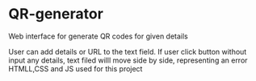 # QR-generator
Web interface for generate QR codes for given details

User can add details or URL to the text field.
If user click button without input any details, text filed willl move side by side, representing an error
HTMLL,CSS and JS used for this project